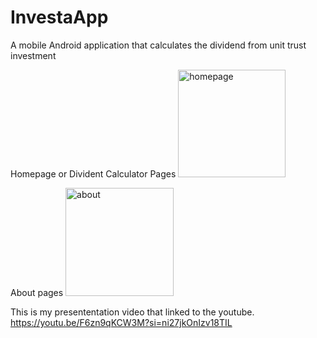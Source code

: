 # InvestaApp
A mobile Android application that calculates the dividend from unit trust investment



Homepage or Divident Calculator Pages
<img width="172" alt="homepage" src="https://github.com/user-attachments/assets/64b2e7ef-954e-4967-ad72-de01cb9339cd" />



   About pages
<img width="173" alt="about" src="https://github.com/user-attachments/assets/9bee69ed-46e4-4da8-a586-689941931dd6" />



This is my presententation video that linked to the youtube.
https://youtu.be/F6zn9qKCW3M?si=ni27jkOnIzv18TIL
